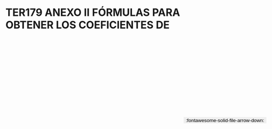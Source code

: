 
# TER179 ANEXO II FÓRMULAS PARA OBTENER LOS COEFICIENTES DE

<a href='../TER179 ANEXO II FÓRMULAS PARA OBTENER LOS COEFICIENTES DE.pdf' download>
<button class='md-button -primary' 
id='download-btn' style="position: fixed; top: 10%; right: 20px; 
        transform: translateY(-50%); z-index: 1000;  border: none; ">
:fontawesome-solid-file-arrow-down: 
</button>
</a>

<div 
    id='../TER179 ANEXO II FÓRMULAS PARA OBTENER LOS COEFICIENTES DE.pdf' 
    data-pdf-url='../TER179 ANEXO II FÓRMULAS PARA OBTENER LOS COEFICIENTES DE.pdf'
    style=' width: 100%; height: auto;overflow: auto;'>
</div>

